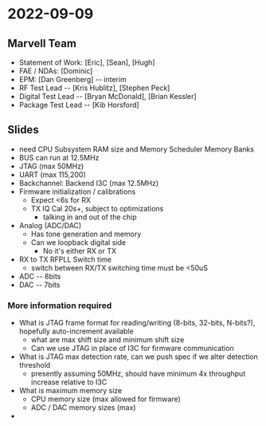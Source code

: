 # 2022-09-09

## Marvell Team
* Statement of Work: [Eric], [Sean], [Hugh]
* FAE / NDAs: [Dominic]
* EPM: [Dan Greenberg] -- interim
* RF Test Lead -- [Kris Hublitz], [Stephen Peck]
* Digital Test Lead -- [Bryan McDonald], [Brian Kessler]
* Package Test Lead -- [Kib Horsford]


## Slides

- need CPU Subsystem RAM size and Memory Scheduler Memory Banks
- BUS can run at 12.5MHz
- JTAG (max 50MHz)
- UART (max 115,200)
- Backchannel: Backend I3C (max 12.5MHz)
- Firmware initialization / calibrations
    - Expect <6s for RX
    - TX IQ Cal 20s+, subject to optimizations
        - talking in and out of the chip
- Analog (ADC/DAC)
    - Has tone generation and memory
    - Can we loopback digital side
        - No it's either RX or TX
- RX to TX RFPLL Switch time
    - switch between RX/TX switching time must be <50uS
- ADC -- 8bits
- DAC -- 7bits


### More information required
- What is JTAG frame format for reading/writing (8-bits, 32-bits, N-bits?), hopefully auto-increment available
    - what are max shift size and minimum shift size
    - Can we use JTAG in place of I3C for firmware communication
- What is JTAG max detection rate, can we push spec if we alter detection threshold
    - presently assuming 50MHz, should have minimum 4x throughput increase relative to I3C
- What is maximum memory size
    - CPU memory size (max allowed for firmware)
    - ADC / DAC memory sizes (max)
- 